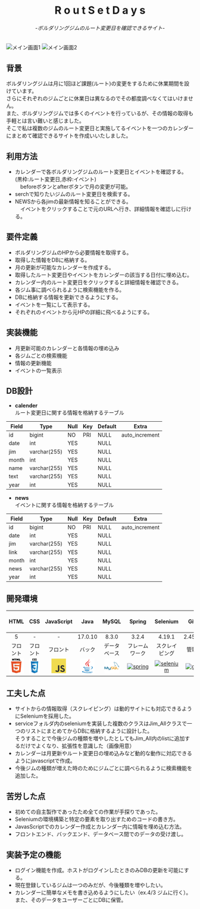<h1 align="center">R o u t  S e t  D a y s</h1>
<h6 align="center">-ボルダリングジムのルート変更日を確認できるサイト-</h6>

![メイン画面1](https://github.com/nsITGitHub/Climbing/assets/167949592/a10496a8-1260-4272-886d-ff29c6418920)
![メイン画面2](https://github.com/nsITGitHub/Climbing/assets/167949592/d9c115ba-1524-4fbf-b258-0c11d08fe1a4)

## 背景 
ボルダリングジムは月に1回ほど課題(ルート)の変更をするために休業期間を設けています。<br>
さらにそれぞれのジムごとに休業日は異なるのでその都度調べなくてはいけません。<br>
また、ボルダリングジムでは多くのイベントを行っているが、その情報の取得も手軽とは言い難いと感じました。<br>
そこで私は複数のジムのルート変更日と実施してるイベントを一つのカレンダーにまとめて確認できるサイトを作成いいたしました。<br>


## 利用方法
- カレンダーで各ボルダリングジムのルート変更日とイベントを確認する。(黒枠:ルート変更日,赤枠:イベント)<br>
　beforeボタンとafterボタンで月の変更が可能。
- serchで知りたいジムのルート変更日を検索する。
- NEWSから各jimの最新情報を知ることができる。<br>
　イベントをクリックすることで元のURLへ行き、詳細情報を確認しに行ける。


## 要件定義
- ボルダリングジムのHPから必要情報を取得する。
- 取得した情報をDBに格納する。
- 月の更新が可能なカレンダーを作成する。
- 取得したルート変更日やイベントをカレンダーの該当する日付に埋め込む。
- カレンダー内のルート変更日をクリックすると詳細情報を確認できる。
- 各ジム事に調べられるように検索機能を作る。
- DBに格納する情報を更新できるようにする。
- イベントを一覧にして表示する。
- それぞれのイベントから元HPの詳細に飛べるようにする。


## 実装機能
- 月更新可能のカレンダーと各情報の埋め込み
- 各ジムごとの検索機能
- 情報の更新機能
- イベントの一覧表示

## DB設計 
- **calender**<br>
  ルート変更日に関する情報を格納するテーブル

 Field | Type         | Null | Key | Default | Extra          
-------|--------------|------|-----|---------|----------------
 id    | bigint       | NO   | PRI | NULL    | auto_increment 
 date  | int          | YES  |     | NULL    |                
 jim   | varchar(255) | YES  |     | NULL    |                
 month | int          | YES  |     | NULL    |                
 name  | varchar(255) | YES  |     | NULL    |                
 text  | varchar(255) | YES  |     | NULL    |                
 year  | int          | YES  |     | NULL    |              


- **news**<br>
  イベントに関する情報を格納するテーブル

 Field | Type         | Null | Key | Default | Extra          
-------|--------------|------|-----|---------|----------------
 id    | bigint       | NO   | PRI | NULL    | auto_increment 
 date  | int          | YES  |     | NULL    |               
 jim   | varchar(255) | YES  |     | NULL    |                
 link  | varchar(255) | YES  |     | NULL    |                
 month | int          | YES  |     | NULL    |                
 news  | varchar(255) | YES  |     | NULL    |                
 year  | int          | YES  |     | NULL    |                


## 開発環境
HTML|&ensp; CSS &ensp;|JavaScript |Java   |MySQL  |Spring|Selenium|Git |eclipse
:---:|:---:|:---:|:---:|:---:|:---:|:---:|:---:|:---:
5    |-    |-    |17.0.10|8.3.0  |3.2.4　　|4.19.1      |2.45.0 |4.30.0
フロント</span>|フロント|フロント|バック|データベース|フレームワーク|スクレイピング|管理|統合開発
 <a href="https://www.w3.org/html/" target="_blank" rel="noreferrer"> <img src="https://raw.githubusercontent.com/devicons/devicon/master/icons/html5/html5-original-wordmark.svg" alt="html5" width="40" height="40"/> </a> |  <a href="https://www.w3schools.com/css/" target="_blank" rel="noreferrer"> <img src="https://raw.githubusercontent.com/devicons/devicon/master/icons/css3/css3-original-wordmark.svg" alt="css3" width="40" height="40"/> </a>            | <a href="https://developer.mozilla.org/en-US/docs/Web/JavaScript" target="_blank" rel="noreferrer"> <img src="https://raw.githubusercontent.com/devicons/devicon/master/icons/javascript/javascript-original.svg" alt="javascript" width="40" height="40"/> </a>         | <a href="https://www.java.com" target="_blank" rel="noreferrer"> <img src="https://raw.githubusercontent.com/devicons/devicon/master/icons/java/java-original.svg" alt="java" width="40" height="40"/> </a>          |<a href="https://www.mysql.com/" target="_blank" rel="noreferrer"> <img src="https://raw.githubusercontent.com/devicons/devicon/master/icons/mysql/mysql-original-wordmark.svg" alt="mysql" width="40" height="40"/> </a>          | <a href="https://spring.io/" target="_blank" rel="noreferrer"> <img src="https://www.vectorlogo.zone/logos/springio/springio-icon.svg" alt="spring" width="40" height="40"/> </a>                  |<a href="https://www.selenium.dev" target="_blank" rel="noreferrer"> <img src="https://raw.githubusercontent.com/detain/svg-logos/780f25886640cef088af994181646db2f6b1a3f8/svg/selenium-logo.svg" alt="selenium" width="40" height="40"/> </a>  |<a href="https://git-scm.com/" target="_blank" rel="noreferrer"> <img src="https://www.vectorlogo.zone/logos/git-scm/git-scm-icon.svg" alt="git" width="40" height="40"/></a> 　　|<a href="https://willbrains.jp/" target="_blank" rel="noreferrer"> <img src="https://github.com/nsITGitHub/Climbing/blob/master/src/main/resources/static/img/eclipse.jpg" alt="eclipse" width="40" height="40"/></a>

## 工夫した点
- サイトからの情報取得（スクレイピング）は動的サイトにも対応できるようにSeleniumを採用した。
- serviceフォルダ内のseleniumを実装した複数のクラスはJim_Allクラスで一つのリストにまとめてからDBに格納するように設計した。<br>
 そうすることで今後ジムの種類を増やしたとしてもJim_All内のlistに追加するだけでよくなり、拡張性を意識した（画像用意）
- カレンダーは月更新やルート変更日の埋め込みなど動的な動作に対応できるようにjavascriptで作成。
- 今後ジムの種類が増えた時のためにジムごとに調べられるように検索機能を追加した。

## 苦労した点
- 初めての自主製作であったため全ての作業が手探りであった。
- Seleniumの環境構築と特定の要素を取り出すためのコードの書き方。
- JavasScriptでのカレンダー作成とカレンダー内に情報を埋め込む方法。
- フロントエンド、バックエンド、データベース間でのデータの受け渡し。

## 実装予定の機能
- ログイン機能を作成。ホストがログインしたときのみDBの更新を可能にする。
- 現在登録しているジムは一つのみだが、今後種類を増やしたい。
- カレンダーに簡単なメモを書き込めるようにしたい（ex.4/3 ジムに行く）。<br>
  また、そのデータをユーザーごとにDBに保管。

 
